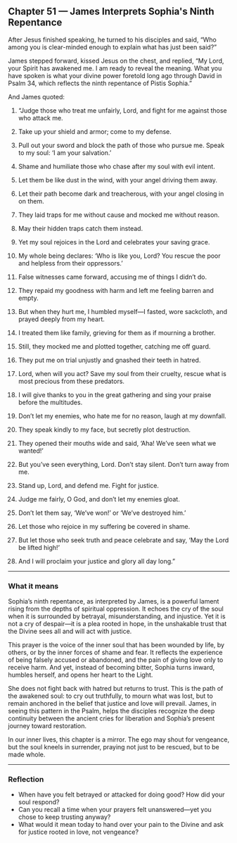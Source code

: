## Chapter 51 — James Interprets Sophia's Ninth Repentance

After Jesus finished speaking, he turned to his disciples and said, “Who among you is clear-minded enough to explain what has just been said?”

James stepped forward, kissed Jesus on the chest, and replied, “My Lord, your Spirit has awakened me. I am ready to reveal the meaning. What you have spoken is what your divine power foretold long ago through David in Psalm 34, which reflects the ninth repentance of Pistis Sophia.”

And James quoted:

1. “Judge those who treat me unfairly, Lord, and fight for me against those who attack me.  

2. Take up your shield and armor; come to my defense.  

3. Pull out your sword and block the path of those who pursue me. Speak to my soul: ‘I am your salvation.’  

4. Shame and humiliate those who chase after my soul with evil intent.  

5. Let them be like dust in the wind, with your angel driving them away.  

6. Let their path become dark and treacherous, with your angel closing in on them.  

7. They laid traps for me without cause and mocked me without reason.  

8. May their hidden traps catch them instead.  

9. Yet my soul rejoices in the Lord and celebrates your saving grace.  

10. My whole being declares: ‘Who is like you, Lord? You rescue the poor and helpless from their oppressors.’  

11. False witnesses came forward, accusing me of things I didn’t do.  

12. They repaid my goodness with harm and left me feeling barren and empty.  

13. But when they hurt me, I humbled myself—I fasted, wore sackcloth, and prayed deeply from my heart.  

14. I treated them like family, grieving for them as if mourning a brother.  

15. Still, they mocked me and plotted together, catching me off guard.  

16. They put me on trial unjustly and gnashed their teeth in hatred.  

17. Lord, when will you act? Save my soul from their cruelty, rescue what is most precious from these predators.  

18. I will give thanks to you in the great gathering and sing your praise before the multitudes.  

19. Don’t let my enemies, who hate me for no reason, laugh at my downfall.  

20. They speak kindly to my face, but secretly plot destruction.  

21. They opened their mouths wide and said, ‘Aha! We’ve seen what we wanted!’  

22. But you’ve seen everything, Lord. Don’t stay silent. Don’t turn away from me.  

23. Stand up, Lord, and defend me. Fight for justice.  

24. Judge me fairly, O God, and don’t let my enemies gloat.  

25. Don’t let them say, ‘We’ve won!’ or ‘We’ve destroyed him.’  

26. Let those who rejoice in my suffering be covered in shame.  

27. But let those who seek truth and peace celebrate and say, ‘May the Lord be lifted high!’  

28. And I will proclaim your justice and glory all day long.”

---

### What it means

Sophia’s ninth repentance, as interpreted by James, is a powerful lament rising from the depths of spiritual oppression. It echoes the cry of the soul when it is surrounded by betrayal, misunderstanding, and injustice. Yet it is not a cry of despair—it is a plea rooted in hope, in the unshakable trust that the Divine sees all and will act with justice.

This prayer is the voice of the inner soul that has been wounded by life, by others, or by the inner forces of shame and fear. It reflects the experience of being falsely accused or abandoned, and the pain of giving love only to receive harm. And yet, instead of becoming bitter, Sophia turns inward, humbles herself, and opens her heart to the Light.

She does not fight back with hatred but returns to trust. This is the path of the awakened soul: to cry out truthfully, to mourn what was lost, but to remain anchored in the belief that justice and love will prevail. James, in seeing this pattern in the Psalm, helps the disciples recognize the deep continuity between the ancient cries for liberation and Sophia’s present journey toward restoration.

In our inner lives, this chapter is a mirror. The ego may shout for vengeance, but the soul kneels in surrender, praying not just to be rescued, but to be made whole.

---

### Reflection

* When have you felt betrayed or attacked for doing good? How did your soul respond?
* Can you recall a time when your prayers felt unanswered—yet you chose to keep trusting anyway?
* What would it mean today to hand over your pain to the Divine and ask for justice rooted in love, not vengeance?

